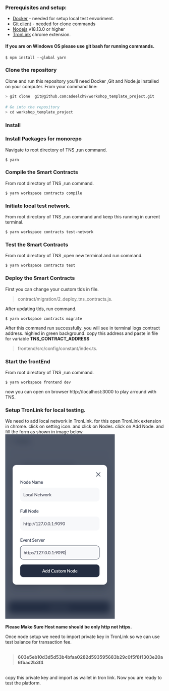 ### Prerequisites and setup:

-   [Docker](https://www.docker.com/products/overview) - needed for setup local test envoriment.
-   [Git client](https://git-scm.com/downloads) - needed for clone commands
-   [Nodejs](https://nodejs.org/en) v18.13.0 or higher
-    [TronLink](https://chrome.google.com/webstore/detail/tronlink/ibnejdfjmmkpcnlpebklmnkoeoihofec) chrome extension.
#### If you are on Windows OS please use git bash for running commands.
```
$ npm install --global yarn
```


### Clone the repository<br>
Clone and run this repository you'll need  Docker ,Git and Node.js installed on your computer. From your command line:

```bash
> git clone  git@github.com:adeelch9/workshop_template_project.git 

# Go into the repository
> cd workshop_template_project
```
### Install<br>

### Install Packages for monorepo<br>
Navigate to root directory of TNS ,run command.
```
$ yarn
```
### Compile the Smart Contracts<br>
From root directory of TNS ,run command.
```
$ yarn workspace contracts compile
```

### Initiate local test network.<br>
From root directory of TNS ,run command and keep this running in current terminal.
```
$ yarn workspace contracts test-network
```

### Test the Smart Contracts<br>
From root directory of TNS ,open new terminal and run command.
```
$ yarn workspace contracts test
```

### Deploy the Smart Contracts<br>
First you can change your custom tlds in file.
> contract/migration/2_deploy_tns_contracts.js.

After updating tlds, run command. 

```
$ yarn workspace contracts migrate
```
After this command run successfully. you will see in terminal logs contract address. highled in green background. copy this address and paste in file for variable **TNS_CONTRACT_ADDRESS**
> frontend/src/config/constant/index.ts.

### Start the frontEnd<br>
From root directory of TNS ,run command.
```
$ yarn workspace frontend dev
```

now you can open on browser http://localhost:3000 to play arround with TNS.

### Setup TronLink for local testing.
We need to add local network in TronLink. for this open TronLink extension in chrome. click on setting icon. and click on Nodes. click on Add Node. and fill the form as shown in image below.
<br>
![img.png](img.png)

**Please Make Sure Host name should be only http not https.**

Once node setup we need to import private key in TronLink so we can use test balance for transaction fee.
<br><br>
>**603e5eb10d3d5d53b4bfaa0282d593595683b29c0f5f8f1303e20a6fbac2b3f4**

<br>copy this private key and import as wallet in tron link. 
Now you are ready to test the platform.
